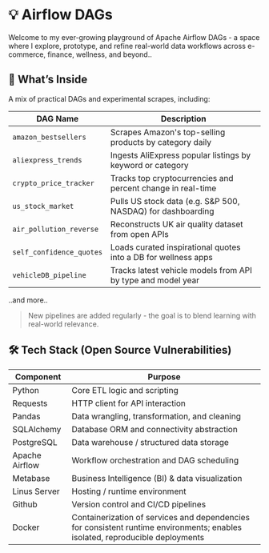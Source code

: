 # 💡 Airflow DAGs

Welcome to my ever-growing playground of Apache Airflow DAGs - a space where I explore, prototype, and refine real-world data workflows across e-commerce, finance, wellness, and beyond..

## 🧪 What’s Inside

A mix of practical DAGs and experimental scrapes, including:

| DAG Name                | Description                                                     |
|------------------------|-----------------------------------------------------------------|
| `amazon_bestsellers`   | Scrapes Amazon's top-selling products by category daily         |
| `aliexpress_trends`    | Ingests AliExpress popular listings by keyword or category       |
| `crypto_price_tracker` | Tracks top cryptocurrencies and percent change in real-time      |
| `us_stock_market`      | Pulls US stock data (e.g. S&P 500, NASDAQ) for dashboarding       |
| `air_pollution_reverse`| Reconstructs UK air quality dataset from open APIs               |
| `self_confidence_quotes`| Loads curated inspirational quotes into a DB for wellness apps  |
|`vehicleDB_pipeline`   | Tracks latest vehicle models from API by type and model year     |

..and more..

> New pipelines are added regularly - the goal is to blend learning with real-world relevance.

## 🛠️ Tech Stack (Open Source Vulnerabilities)


| Component        | Purpose                        |
|------------------|--------------------------------|
| Python           | Core ETL logic and scripting               |
| Requests         | HTTP client for API interaction                |
| Pandas           | Data wrangling, transformation, and cleaning   |
| SQLAlchemy       | Database ORM and connectivity abstraction           |
| PostgreSQL       | Data warehouse / structured data storage               |
| Apache Airflow   | Workflow orchestration and DAG scheduling |
| Metabase       	 | Business Intelligence (BI) & data visualization |
| Linus	Server     | Hosting / runtime environment|
| Github	         | Version control and CI/CD pipelines                              |
| Docker           | Containerization of services and dependencies for consistent runtime environments; enables isolated, reproducible deployments |

